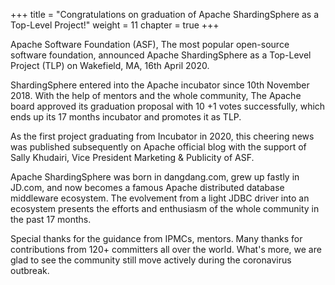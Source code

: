 +++
title = "Congratulations on graduation of Apache ShardingSphere as a Top-Level Project!" 
weight = 11
chapter = true
+++

Apache Software Foundation (ASF), The most popular open-source software foundation, announced Apache ShardingSphere as a Top-Level Project (TLP) on Wakefield, MA, 16th April 2020.

ShardingSphere entered into the Apache incubator since 10th November 2018. With the help of mentors and the whole community, The Apache board approved its graduation proposal with 10 +1 votes successfully, which ends up its 17 months incubator and promotes it as TLP.

As the first project graduating from Incubator in 2020, this cheering news was published subsequently on Apache official blog with the support of Sally Khudairi, Vice President Marketing & Publicity of ASF.

Apache ShardingSphere was born in dangdang.com, grew up fastly in JD.com, and now becomes a famous Apache distributed database middleware ecosystem. The evolvement from a light JDBC driver into an ecosystem presents the efforts and enthusiasm of the whole community in the past 17 months.

Special thanks for the guidance from IPMCs, mentors. Many thanks for contributions from 120+ committers all over the world. What's more, we are glad to see the community still move actively during the coronavirus outbreak. 
